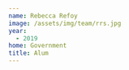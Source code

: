 ```yaml
---
name: Rebecca Refoy
image: /assets/img/team/rrs.jpg
year:
  - 2019
home: Government
title: Alum
---
```

